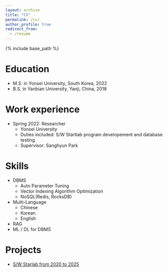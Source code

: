 ```yaml
---
layout: archive
title: "CV"
permalink: /cv/
author_profile: true
redirect_from:
  - /resume
---
```


{% include base_path %}

Education
======
* M.S. in Yonsei University, South Korea, 2022
* B.S. in Yanbian University, Yanji, China, 2018

Work experience
======
* Spring 2022: Researcher
  * Yonsei University
  * Duties included: S/W Startlab program developement and database testing
  * Supervisor: Sanghyun Park

Skills
======
* DBMS
  * Auto Parameter Tuning
  * Vector Indexing Algorithm Optimization
  * NoSQL(Redis, RocksDB)
* Multi-Language
  * Chinese
  * Korean
  * English
* RAG
* ML / DL for DBMS

Projects
======
* [S/W Starlab from 2020 to 2025](https://github.com/addb-swstarlab)


